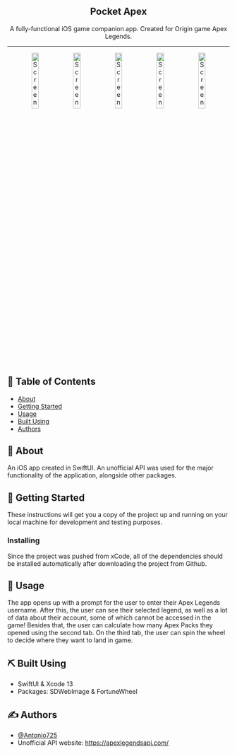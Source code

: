 <h2 align="center">Pocket Apex</h2>
<p align="center"> A fully-functional iOS game companion app. Created for Origin game Apex Legends.
  <br> 
</p>

---

<p float="left" align="center">
  <img width=18%  src="https://user-images.githubusercontent.com/60735023/192591776-db1babec-5981-4ec7-b6cd-93a9995aa08f.png" alt="Screenshot 1">
  
  <img width=18%  src="https://user-images.githubusercontent.com/60735023/192591783-d91da0da-074a-4c11-ae85-e8dbe6e354fa.png" alt="Screenshot 2">
 
  <img width=18%   src="https://user-images.githubusercontent.com/60735023/192591785-1f363685-d701-49cc-b42b-00d2f306a887.png" alt="Screenshot 3">

  <img width=18%  src="https://user-images.githubusercontent.com/60735023/192591787-cfd74c01-4efe-4d3b-a951-9a16771e99c4.png" alt="Screenshot 4">
  
  <img width=18%  src="https://user-images.githubusercontent.com/60735023/192591788-e5e851e6-861e-4699-9174-f1f1a8cb52b2.png" alt="Screenshot 5">
</p>

## 📝 Table of Contents

- [About](#about)
- [Getting Started](#getting_started)
- [Usage](#usage)
- [Built Using](#built_using)
- [Authors](#authors)

## 🧐 About <a name = "about"></a>

An iOS app created in SwiftUI. An unofficial API was used for the major functionality of the application, alongside other packages.

## 🏁 Getting Started <a name = "getting_started"></a>

These instructions will get you a copy of the project up and running on your local machine for development and testing purposes.

### Installing

Since the project was pushed from xCode, all of the dependencies should be installed automatically after downloading the project from Github.

## 🎈 Usage <a name="usage"></a>

The app opens up with a prompt for the user to enter their Apex Legends username. After this, the user can see their selected legend, as well as a lot of data about their account, some of which cannot be accessed in the game! Besides that, the user can calculate how many Apex Packs they opened using the second tab. On the third tab, the user can spin the wheel to decide where they want to land in game.

## ⛏️ Built Using <a name = "built_using"></a>

- SwiftUI & Xcode 13
- Packages: SDWebImage & FortuneWheel

## ✍️ Authors <a name = "authors"></a>

- [@Antonio725](https://github.com/Antonio725)
- Unofficial API website: https://apexlegendsapi.com/
